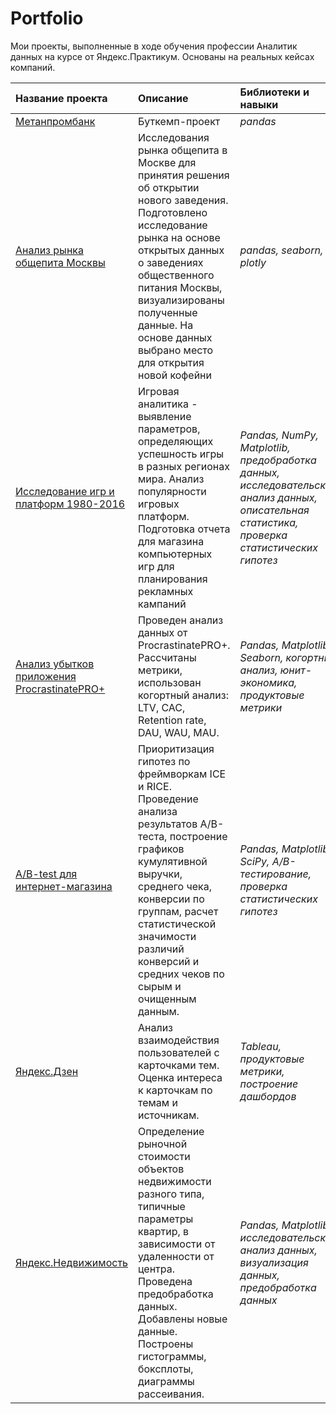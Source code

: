 # Portfolio
Мои проекты, выполненные в ходе обучения профессии Аналитик данных на курсе от Яндекс.Практикум. 
Основаны на реальных кейсах компаний.

| Название проекта | Описание | Библиотеки и навыки | 
| :---------------------- | :-------------------------------- | :---------------------- |
| [Метанпромбанк](https://github.com/bestearthman/Portfolio/blob/main/1%20Metanprombank/Metanprombank.ipynb) | Буткемп-проект | *pandas* |
| [Анализ рынка общепита Москвы](https://github.com/bestearthman/Portfolio/blob/main/2%20Coffe%20House/Coffee_houses.ipynb) | Исследования рынка общепита в Москве для принятия решения об открытии нового заведения. Подготовлено исследование рынка на основе открытых данных о заведениях общественного питания Москвы, визуализированы полученные данные. На основе данных выбрано место для открытия новой кофейни | *pandas, seaborn, plotly* |
| [Исследование игр и платформ 1980-2016](https://github.com/bestearthman/Portfolio/blob/main/2%20Coffe%20House/Coffee_houses.ipynb) | Игровая аналитика - выявление параметров, определяющих успешность игры в разных регионах мира. Анализ популярности игровых платформ. Подготовка отчета для магазина компьютерных игр для планирования рекламных кампаний | *Pandas, NumPy, Matplotlib,<br/> предобработка данных, исследовательский анализ данных, описательная статистика, проверка статистических гипотез* |
| [Анализ убытков приложения ProcrastinatePRO+](https://github.com/bestearthman/Portfolio/blob/main/4%20Bissiness%20metrics/Bissiness_metrics_app.ipynb) | Проведен анализ данных от ProcrastinatePRO+. Рассчитаны метрики, использован когортный анализ: LTV, CAC, Retention rate, DAU, WAU, MAU. | *Pandas, Matplotlib, Seaborn, когортный анализ, юнит-экономика, продуктовые метрики* |
| [A/B-test для интернет-магазина ](https://github.com/bestearthman/Portfolio/blob/main/5%20AB%20test/AB_test_%20event_analytics.ipynb) | Приоритизация гипотез по фреймворкам ICE и RICE. Проведение анализа результатов A/B-теста, построение графиков кумулятивной выручки, среднего чека, конверсии по группам, расчет статистической значимости различий конверсий и средних чеков по сырым и очищенным данным. | *Pandas, Matplotlib, SciPy, A/B-тестирование, проверка статистических гипотез* |
| [Яндекс.Дзен](https://github.com/bestearthman/Portfolio/blob/main/6%20Dashboard%20Dzen/Yandex%20Dzen%20-%20Tatiana%20Lisina%20k58.pdf) | Анализ взаимодействия пользователей с карточками тем. Оценка интереса к карточкам по темам и источникам. | *Tableau, продуктовые метрики, построение дашбордов* |
| [Яндекс.Недвижимость](https://github.com/bestearthman/Portfolio/blob/main/7%20Real%20estate/Yandex_real_estate.ipynb) | Определение рыночной стоимости объектов недвижимости разного типа, типичные параметры квартир, в зависимости от удаленности от центра. Проведена предобработка данных. Добавлены новые данные. Построены гистограммы, боксплоты, диаграммы рассеивания. | *Pandas, Matplotlib, исследовательский анализ данных, визуализация данных, предобработка данных* |

